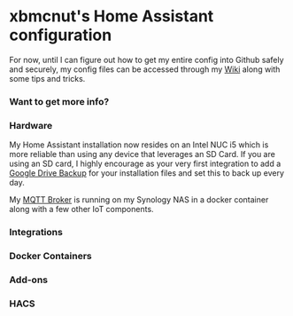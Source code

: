 # xbmcnut's Home Assistant configuration
For now, until I can figure out how to get my entire config into Github safely and securely, my config files can be accessed through my [Wiki](https://github.com/xbmcnut/Hass.ioConfig/wiki "Pete's Wiki") along with some tips and tricks. 
### Want to get more info?
### Hardware
My Home Assistant installation now resides on an Intel NUC i5 which is more reliable than using any device that leverages an SD Card. If you are using an SD card, I highly encourage as your very first integration to add a [Google Drive Backup](https://github.com/sabeechen/hassio-google-drive-backup "Hass.io Google Drive Backup Add-on") for your installation files and set this to back up every day.

My [MQTT Broker](https://hub.docker.com/_/eclipse-mosquitto) is running on my Synology NAS in a docker container along with a few other IoT components.
### Integrations
### Docker Containers
### Add-ons
### HACS
